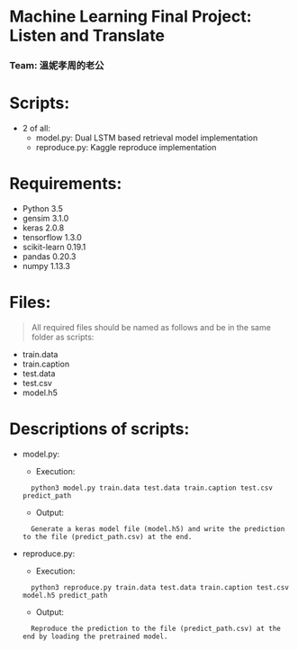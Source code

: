 # Machine Learning Final Project: Listen and Translate  
### Team: 溫妮孝周的老公  
  
# Scripts:  
- 2 of all:  
  - model.py: Dual LSTM based retrieval model implementation  
  - reproduce.py: Kaggle reproduce implementation  
  
# Requirements:  
- Python 3.5  
- gensim 3.1.0 
- keras 2.0.8 
- tensorflow 1.3.0 
- scikit-learn 0.19.1 
- pandas 0.20.3 
- numpy 1.13.3 
  
# Files:  
> All required files should be named as follows and be in the same folder as scripts:  
- train.data  
- train.caption  
- test.data  
- test.csv  
- model.h5  
  
# Descriptions of scripts:  
- model.py:  
  - Execution:  
  ```
    python3 model.py train.data test.data train.caption test.csv predict_path  
  ```
  - Output:  
  ```
    Generate a keras model file (model.h5) and write the prediction to the file (predict_path.csv) at the end.  
  ```
	  
- reproduce.py:  
  - Execution:  
  ```
    python3 reproduce.py train.data test.data train.caption test.csv model.h5 predict_path  
  ```
  - Output:  
  ```
    Reproduce the prediction to the file (predict_path.csv) at the end by loading the pretrained model.  
  ```
  
